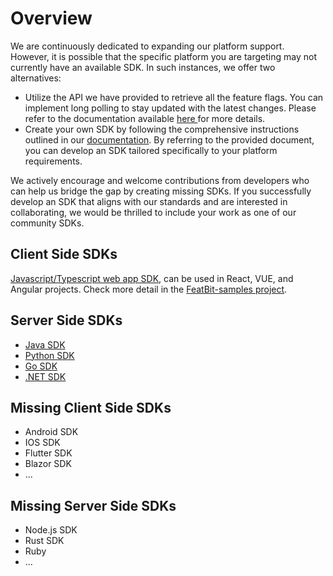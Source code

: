 # Overview

We are continuously dedicated to expanding our platform support. However, it is possible that the specific platform you are targeting may not currently have an available SDK. In such instances, we offer two alternatives:

* Utilize the API we have provided to retrieve all the feature flags. You can implement long polling to stay updated with the latest changes. Please refer to the documentation available [here ](retrieve-feature-flags-with-api.md)for more details.
* Create your own SDK by following the comprehensive instructions outlined in our [documentation](sdk-guidlines.md). By referring to the provided document, you can develop an SDK tailored specifically to your platform requirements.

We actively encourage and welcome contributions from developers who can help us bridge the gap by creating missing SDKs. If you successfully develop an SDK that aligns with our standards and are interested in collaborating, we would be thrilled to include your work as one of our community SDKs.

## Client Side SDKs

[Javascript/Typescript web app SDK](https://github.com/featbit/featbit-js-client-sdk), can be used in React, VUE, and Angular projects. Check more detail in the [FeatBit-samples project](https://github.com/featbit/featbit-samples).

## Server Side SDKs

* [Java SDK](https://github.com/featbit/featbit-java-sdk)
* [Python SDK](https://github.com/featbit/featbit-python-sdk)
* [Go SDK](https://github.com/featbit/featbit-go-sdk)
* [.NET SDK](https://github.com/featbit/dotnet-server-sdk)

## Missing Client Side SDKs

* Android SDK
* IOS SDK
* Flutter SDK
* Blazor SDK
* ...

## Missing Server Side SDKs

* Node.js SDK
* Rust SDK
* Ruby
* ...

&#x20;
